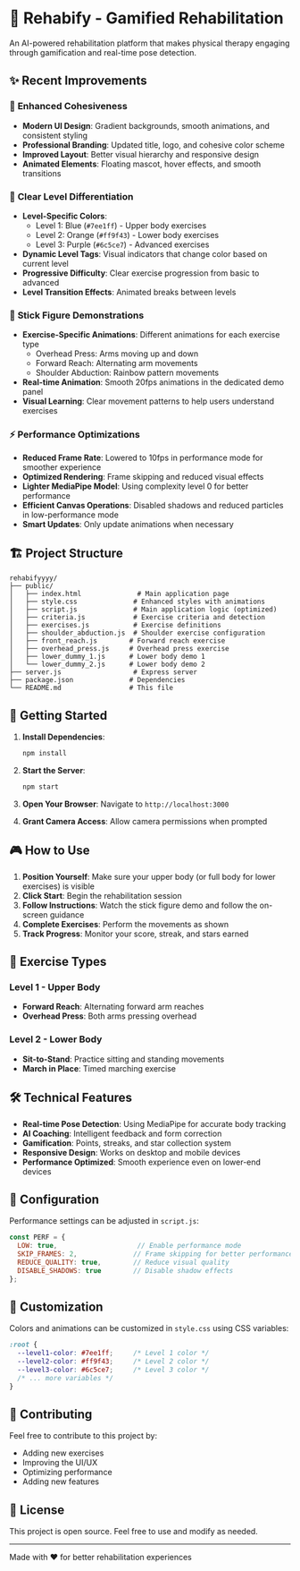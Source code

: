 # 🏃 Rehabify - Gamified Rehabilitation

An AI-powered rehabilitation platform that makes physical therapy engaging through gamification and real-time pose detection.

## ✨ Recent Improvements

### 🎨 **Enhanced Cohesiveness**
- **Modern UI Design**: Gradient backgrounds, smooth animations, and consistent styling
- **Professional Branding**: Updated title, logo, and cohesive color scheme
- **Improved Layout**: Better visual hierarchy and responsive design
- **Animated Elements**: Floating mascot, hover effects, and smooth transitions

### 🎯 **Clear Level Differentiation**
- **Level-Specific Colors**: 
  - Level 1: Blue (`#7ee1ff`) - Upper body exercises
  - Level 2: Orange (`#ff9f43`) - Lower body exercises
  - Level 3: Purple (`#6c5ce7`) - Advanced exercises
- **Dynamic Level Tags**: Visual indicators that change color based on current level
- **Progressive Difficulty**: Clear exercise progression from basic to advanced
- **Level Transition Effects**: Animated breaks between levels

### 🤖 **Stick Figure Demonstrations**
- **Exercise-Specific Animations**: Different animations for each exercise type
  - Overhead Press: Arms moving up and down
  - Forward Reach: Alternating arm movements
  - Shoulder Abduction: Rainbow pattern movements
- **Real-time Animation**: Smooth 20fps animations in the dedicated demo panel
- **Visual Learning**: Clear movement patterns to help users understand exercises

### ⚡ **Performance Optimizations**
- **Reduced Frame Rate**: Lowered to 10fps in performance mode for smoother experience
- **Optimized Rendering**: Frame skipping and reduced visual effects
- **Lighter MediaPipe Model**: Using complexity level 0 for better performance
- **Efficient Canvas Operations**: Disabled shadows and reduced particles in low-performance mode
- **Smart Updates**: Only update animations when necessary

## 🏗️ **Project Structure**

```
rehabifyyyy/
├── public/
│   ├── index.html              # Main application page
│   ├── style.css              # Enhanced styles with animations
│   ├── script.js              # Main application logic (optimized)
│   ├── criteria.js            # Exercise criteria and detection
│   ├── exercises.js           # Exercise definitions
│   ├── shoulder_abduction.js  # Shoulder exercise configuration
│   ├── front_reach.js        # Forward reach exercise
│   ├── overhead_press.js     # Overhead press exercise
│   ├── lower_dummy_1.js      # Lower body demo 1
│   └── lower_dummy_2.js      # Lower body demo 2
├── server.js                  # Express server
├── package.json              # Dependencies
└── README.md                 # This file
```

## 🚀 **Getting Started**

1. **Install Dependencies**:
   ```bash
   npm install
   ```

2. **Start the Server**:
   ```bash
   npm start
   ```

3. **Open Your Browser**:
   Navigate to `http://localhost:3000`

4. **Grant Camera Access**:
   Allow camera permissions when prompted

## 🎮 **How to Use**

1. **Position Yourself**: Make sure your upper body (or full body for lower exercises) is visible
2. **Click Start**: Begin the rehabilitation session
3. **Follow Instructions**: Watch the stick figure demo and follow the on-screen guidance
4. **Complete Exercises**: Perform the movements as shown
5. **Track Progress**: Monitor your score, streak, and stars earned

## 🎯 **Exercise Types**

### Level 1 - Upper Body
- **Forward Reach**: Alternating forward arm reaches
- **Overhead Press**: Both arms pressing overhead

### Level 2 - Lower Body  
- **Sit-to-Stand**: Practice sitting and standing movements
- **March in Place**: Timed marching exercise

## 🛠️ **Technical Features**

- **Real-time Pose Detection**: Using MediaPipe for accurate body tracking
- **AI Coaching**: Intelligent feedback and form correction
- **Gamification**: Points, streaks, and star collection system
- **Responsive Design**: Works on desktop and mobile devices
- **Performance Optimized**: Smooth experience even on lower-end devices

## 🔧 **Configuration**

Performance settings can be adjusted in `script.js`:

```javascript
const PERF = { 
  LOW: true,                    // Enable performance mode
  SKIP_FRAMES: 2,              // Frame skipping for better performance
  REDUCE_QUALITY: true,        // Reduce visual quality
  DISABLE_SHADOWS: true        // Disable shadow effects
};
```

## 🎨 **Customization**

Colors and animations can be customized in `style.css` using CSS variables:

```css
:root {
  --level1-color: #7ee1ff;     /* Level 1 color */
  --level2-color: #ff9f43;     /* Level 2 color */
  --level3-color: #6c5ce7;     /* Level 3 color */
  /* ... more variables */
}
```

## 🤝 **Contributing**

Feel free to contribute to this project by:
- Adding new exercises
- Improving the UI/UX
- Optimizing performance
- Adding new features

## 📄 **License**

This project is open source. Feel free to use and modify as needed.

---

Made with ❤️ for better rehabilitation experiences
